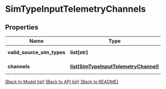 # SimTypeInputTelemetryChannels

## Properties
Name | Type | Description | Notes
------------ | ------------- | ------------- | -------------
**valid_source_sim_types** | **list[str]** |  | [optional] [readonly] 
**channels** | [**list[SimTypeInputTelemetryChannel]**](SimTypeInputTelemetryChannel.md) |  | [optional] [readonly] 

[[Back to Model list]](../README.md#documentation-for-models) [[Back to API list]](../README.md#documentation-for-api-endpoints) [[Back to README]](../README.md)


